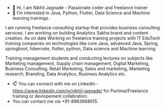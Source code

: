 - 👋 Hi, I am Nikhil Jagnade - Passionate coder and freelance trainer
- 👀 I’m interested in Java, Python, Flutter, Data Science and Machine learning trainings.

I am running freelance consulting startup that provides business consulting services. 
I am working on building Analytics Sakha brand and content creation. 
As on date Working on freelance training projects with IT EduTech training companies on technologies like core Java, advanced Java, Spring, springboot, 
hibernate, flutter, python, Data science and Machine learning. 

Training management students and conducting lectures on subjects like Marketing management, Supply chain management, Digital Marketing, Business Consulting, 
Retail Marketing, Sales and marketing, Marketing research, Branding, Data Analytics, Business Analytics etc.

- 📫 You can connect with me on LinkedIn - https://www.linkedin.com/in/nikhil-jagnade/ for Partime/Freelance training or devlopement collabration. 
- You can contact me via +91-8983668615.

<!---
Nik4u22/Nik4u22 is a ✨ special ✨ repository because its `README.md` (this file) appears on your GitHub profile.
You can click the Preview link to take a look at your changes.
--->
